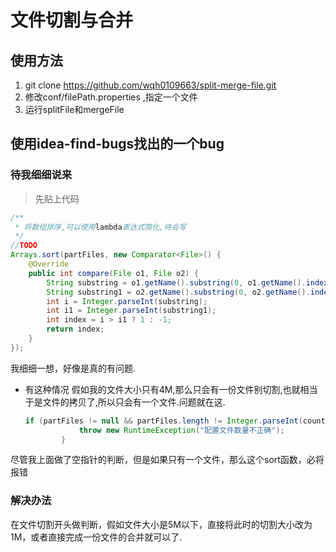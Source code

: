 # 文件切割与合并

## 使用方法
1. git clone https://github.com/wqh0109663/split-merge-file.git
2. 修改conf/filePath.properties ,指定一个文件
3. 运行splitFile和mergeFile
## 使用idea-find-bugs找出的一个bug
### 待我细细说来
> 先贴上代码
```java
/**
 * 将数组排序,可以使用lambda表达式简化,待会写
 */
//TODO
Arrays.sort(partFiles, new Comparator<File>() {
    @Override
    public int compare(File o1, File o2) {
        String substring = o1.getName().substring(0, o1.getName().indexOf("."));
        String substring1 = o2.getName().substring(0, o2.getName().indexOf("."));
        int i = Integer.parseInt(substring);
        int i1 = Integer.parseInt(substring1);
        int index = i > i1 ? 1 : -1;
        return index;
    }
});
```
我细细一想，好像是真的有问题.
* 有这种情况
假如我的文件大小只有4M,那么只会有一份文件别切割,也就相当于是文件的拷贝了,所以只会有一个文件.问题就在这.
    ```java
    if (partFiles != null && partFiles.length != Integer.parseInt(count)) {
                throw new RuntimeException("配置文件数量不正确");
            }
    ```
尽管我上面做了空指针的判断，但是如果只有一个文件，那么这个sort函数，必将报错
### 解决办法
在文件切割开头做判断，假如文件大小是5M以下，直接将此时的切割大小改为1M，或者直接完成一份文件的合并就可以了.

